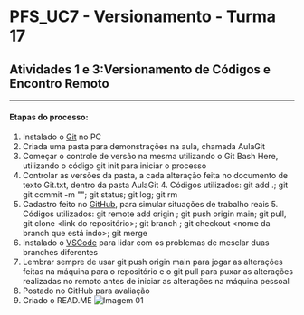 # PFS_UC7 - Versionamento - Turma 17
## Atividades 1 e 3:Versionamento de Códigos e Encontro Remoto
-------------------------------------------------------------

#### Etapas do processo:
1. Instalado o [Git](https://git-scm.com/) no PC 
2. Criada uma pasta para demonstrações na aula, chamada AulaGit
3. Começar o controle de versão na mesma utilizando o Git Bash Here, utilizando o código  git init para iniciar o processo
4. Controlar as versões da pasta, a cada alteração feita no documento de texto Git.txt,  dentro da pasta AulaGit
   4. Códigos utilizados: git add .; git git commit -m ""; git status; git log; git rm <nome da file>
5. Cadastro feito no [GitHub](https://github.com/), para simular situações de trabalho reais
   5. Códigos utilizados: git remote add origin <link do projeto>; git push origin main;  git pull, git clone <link do repositório>; git branch <nome da branch>; git checkout <nome da branch que está indo>;  git merge <nome da branch que quer mesclar>
6. Instalado o [VSCode](https://code.visualstudio.com/) para lidar com os problemas de mesclar duas branches diferentes
7. Lembrar sempre de usar git push origin main para jogar as alterações feitas na máquina para o repositório  e o git pull para puxar as alterações realizadas no remoto antes de iniciar as alterações na máquina pessoal
8. Postado no GitHub para avaliação
9. Criado o READ.ME
![Imagem 01](https://apkpure.com/br/inspiring-success-quotes/com.mixlabapps.inspiringsuccessquotes)
